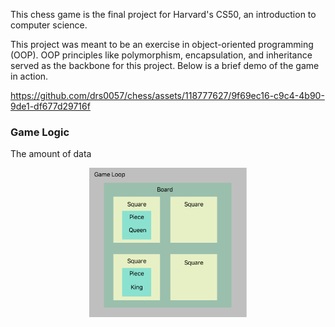 This chess game is the final project for Harvard's CS50, an introduction to computer science.

This project was meant to be an exercise in object-oriented programming (OOP).
OOP principles like polymorphism, encapsulation, and inheritance served as the backbone for this project.
Below is a brief demo of the game in action.

https://github.com/drs0057/chess/assets/118777627/9f69ec16-c9c4-4b90-9de1-df677d29716f


### Game Logic
The amount of data
<div align="center">
  <img src="media/logic_structure" alt="Visual of the logic structure" style="width:50%;">
</div>

